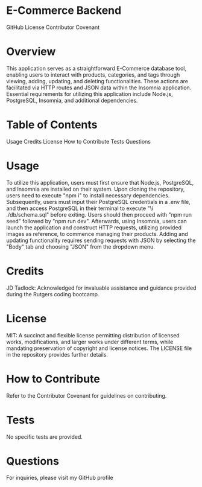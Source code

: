 # E-Commerce Backend
GitHub License Contributor Covenant

# Overview
This application serves as a straightforward E-Commerce database tool, enabling users to interact with products, categories, and tags through viewing, adding, updating, and deleting functionalities. These actions are facilitated via HTTP routes and JSON data within the Insomnia application. Essential requirements for utilizing this application include Node.js, PostgreSQL, Insomnia, and additional dependencies.

# Table of Contents

Usage
Credits
License
How to Contribute
Tests
Questions

# Usage
To utilize this application, users must first ensure that Node.js, PostgreSQL, and Insomnia are installed on their system. Upon cloning the repository, users need to execute "npm i" to install necessary dependencies. Subsequently, users must input their PostgreSQL credentials in a .env file, and then access PostgreSQL in their terminal to execute "\i ./db/schema.sql" before exiting. Users should then proceed with "npm run seed" followed by "npm run dev". Afterwards, using Insomnia, users can launch the application and construct HTTP requests, utilizing provided images as reference, to commence managing their products. Adding and updating functionality requires sending requests with JSON by selecting the "Body" tab and choosing "JSON" from the dropdown menu.

# Credits
JD Tadlock: Acknowledged for invaluable assistance and guidance provided during the Rutgers coding bootcamp.

# License
MIT: A succinct and flexible license permitting distribution of licensed works, modifications, and larger works under different terms, while mandating preservation of copyright and license notices. The LICENSE file in the repository provides further details.

# How to Contribute
Refer to the Contributor Covenant for guidelines on contributing.

# Tests
No specific tests are provided.

# Questions
For inquiries, please visit my GitHub profile
